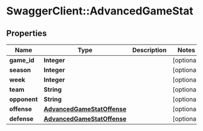 # SwaggerClient::AdvancedGameStat

## Properties
Name | Type | Description | Notes
------------ | ------------- | ------------- | -------------
**game_id** | **Integer** |  | [optional] 
**season** | **Integer** |  | [optional] 
**week** | **Integer** |  | [optional] 
**team** | **String** |  | [optional] 
**opponent** | **String** |  | [optional] 
**offense** | [**AdvancedGameStatOffense**](AdvancedGameStatOffense.md) |  | [optional] 
**defense** | [**AdvancedGameStatOffense**](AdvancedGameStatOffense.md) |  | [optional] 


